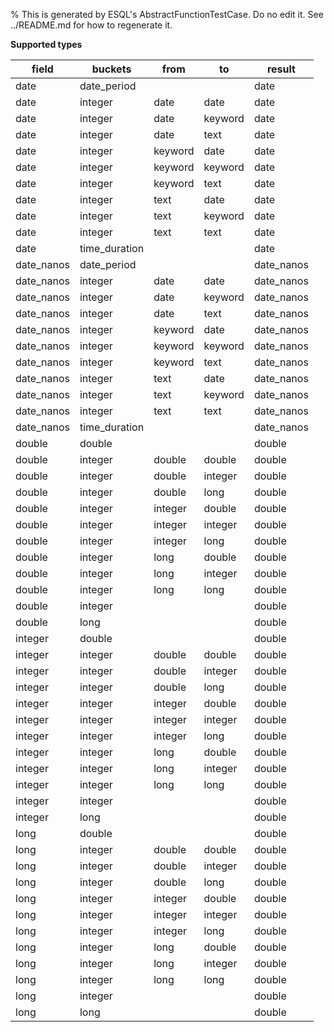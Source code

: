 % This is generated by ESQL's AbstractFunctionTestCase. Do no edit it. See ../README.md for how to regenerate it.

**Supported types**

| field | buckets | from | to | result |
| --- | --- | --- | --- | --- |
| date | date_period | | | date |
| date | integer | date | date | date |
| date | integer | date | keyword | date |
| date | integer | date | text | date |
| date | integer | keyword | date | date |
| date | integer | keyword | keyword | date |
| date | integer | keyword | text | date |
| date | integer | text | date | date |
| date | integer | text | keyword | date |
| date | integer | text | text | date |
| date | time_duration | | | date |
| date_nanos | date_period | | | date_nanos |
| date_nanos | integer | date | date | date_nanos |
| date_nanos | integer | date | keyword | date_nanos |
| date_nanos | integer | date | text | date_nanos |
| date_nanos | integer | keyword | date | date_nanos |
| date_nanos | integer | keyword | keyword | date_nanos |
| date_nanos | integer | keyword | text | date_nanos |
| date_nanos | integer | text | date | date_nanos |
| date_nanos | integer | text | keyword | date_nanos |
| date_nanos | integer | text | text | date_nanos |
| date_nanos | time_duration | | | date_nanos |
| double | double | | | double |
| double | integer | double | double | double |
| double | integer | double | integer | double |
| double | integer | double | long | double |
| double | integer | integer | double | double |
| double | integer | integer | integer | double |
| double | integer | integer | long | double |
| double | integer | long | double | double |
| double | integer | long | integer | double |
| double | integer | long | long | double |
| double | integer | | | double |
| double | long | | | double |
| integer | double | | | double |
| integer | integer | double | double | double |
| integer | integer | double | integer | double |
| integer | integer | double | long | double |
| integer | integer | integer | double | double |
| integer | integer | integer | integer | double |
| integer | integer | integer | long | double |
| integer | integer | long | double | double |
| integer | integer | long | integer | double |
| integer | integer | long | long | double |
| integer | integer | | | double |
| integer | long | | | double |
| long | double | | | double |
| long | integer | double | double | double |
| long | integer | double | integer | double |
| long | integer | double | long | double |
| long | integer | integer | double | double |
| long | integer | integer | integer | double |
| long | integer | integer | long | double |
| long | integer | long | double | double |
| long | integer | long | integer | double |
| long | integer | long | long | double |
| long | integer | | | double |
| long | long | | | double |

